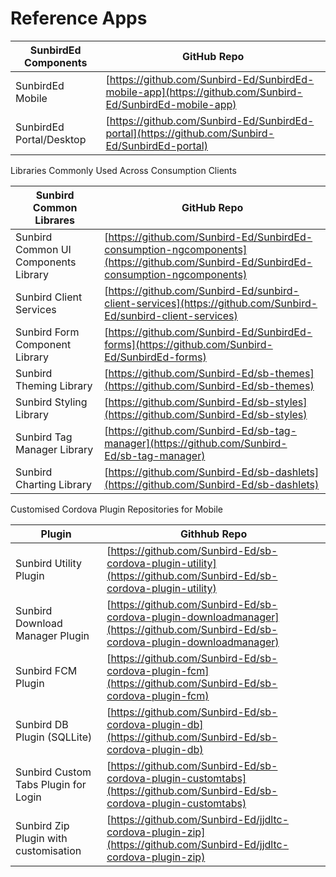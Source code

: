 # Reference Apps

| SunbirdEd Components     | GitHub Repo                                                                                              |
| ------------------------ | -------------------------------------------------------------------------------------------------------- |
| SunbirdEd Mobile         | [https://github.com/Sunbird-Ed/SunbirdEd-mobile-app](https://github.com/Sunbird-Ed/SunbirdEd-mobile-app) |
| SunbirdEd Portal/Desktop | [https://github.com/Sunbird-Ed/SunbirdEd-portal](https://github.com/Sunbird-Ed/SunbirdEd-portal)         |

Libraries Commonly Used Across Consumption Clients

| Sunbird Common Librares              | GitHub Repo                                                                                                                          |
| ------------------------------------ | ------------------------------------------------------------------------------------------------------------------------------------ |
| Sunbird Common UI Components Library | [https://github.com/Sunbird-Ed/SunbirdEd-consumption-ngcomponents](https://github.com/Sunbird-Ed/SunbirdEd-consumption-ngcomponents) |
| Sunbird Client Services              | [https://github.com/Sunbird-Ed/sunbird-client-services](https://github.com/Sunbird-Ed/sunbird-client-services)                       |
| Sunbird Form Component Library       | [https://github.com/Sunbird-Ed/SunbirdEd-forms](https://github.com/Sunbird-Ed/SunbirdEd-forms)                                       |
| Sunbird Theming Library              | [https://github.com/Sunbird-Ed/sb-themes](https://github.com/Sunbird-Ed/sb-themes)                                                   |
| Sunbird Styling Library              | [https://github.com/Sunbird-Ed/sb-styles](https://github.com/Sunbird-Ed/sb-styles)                                                   |
| Sunbird Tag Manager Library          | [https://github.com/Sunbird-Ed/sb-tag-manager](https://github.com/Sunbird-Ed/sb-tag-manager)                                         |
| Sunbird Charting Library             | [https://github.com/Sunbird-Ed/sb-dashlets](https://github.com/Sunbird-Ed/sb-dashlets)                                               |

Customised Cordova Plugin Repositories for Mobile&#x20;

| Plugin                                | Githhub Repo                                                                                                                       |
| ------------------------------------- | ---------------------------------------------------------------------------------------------------------------------------------- |
| Sunbird Utility Plugin                | [https://github.com/Sunbird-Ed/sb-cordova-plugin-utility](https://github.com/Sunbird-Ed/sb-cordova-plugin-utility)                 |
| Sunbird Download Manager Plugin       | [https://github.com/Sunbird-Ed/sb-cordova-plugin-downloadmanager](https://github.com/Sunbird-Ed/sb-cordova-plugin-downloadmanager) |
| Sunbird FCM Plugin                    | [https://github.com/Sunbird-Ed/sb-cordova-plugin-fcm](https://github.com/Sunbird-Ed/sb-cordova-plugin-fcm)                         |
| Sunbird DB Plugin (SQLLite)           | [https://github.com/Sunbird-Ed/sb-cordova-plugin-db](https://github.com/Sunbird-Ed/sb-cordova-plugin-db)                           |
| Sunbird Custom Tabs Plugin for Login  | [https://github.com/Sunbird-Ed/sb-cordova-plugin-customtabs](https://github.com/Sunbird-Ed/sb-cordova-plugin-customtabs)           |
| Sunbird Zip Plugin with customisation | [https://github.com/Sunbird-Ed/jjdltc-cordova-plugin-zip](https://github.com/Sunbird-Ed/jjdltc-cordova-plugin-zip)                 |
